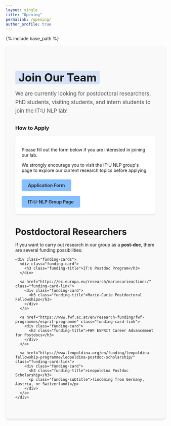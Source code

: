 ```yaml
---
layout: single
title: "Opening"
permalink: /opening/
author_profile: true
---
```


{% include base_path %}

<div class="opening-container">
  <div class="opening-header">
    <h1><span class="highlight">Join Our Team</span></h1>
    <p class="lead">We are currently looking for postdoctoral researchers, PhD students, visiting students, and intern students to join the IT:U NLP lab!</p>
  </div>

  <h3>How to Apply</h3>
  <div class="opening-application">
    <div class="application-card">
      <div class="card-content">
        <p>Please fill out the form below if you are interested in joining our lab.</p>
        <p>We strongly encourage you to visit the IT:U NLP group's page to explore our current research topics before applying.</p>
        <div class="button-container">
          <a href="https://docs.google.com/forms/d/e/1FAIpQLSfVnllFyucGh7IdlUMiz_R7Q4IUucIQqzlyC7KB9Vs7CnDPVQ/viewform" class="btn btn-custom">Application Form</a>
          <a href="https://it-u.at/en/research/research-groups/natural-language-processing/" class="btn btn-custom">IT:U-NLP Group Page</a>
        </div>
      </div>
    </div>
  </div>

  <div class="opening-positions">
    <h1>Postdoctoral Researchers</h1>
    <p>If you want to carry out research in our group as a <strong>post-doc</strong>, there are several funding possibilities:</p>
    
    <div class="funding-cards">
      <div class="funding-card">
        <h3 class="funding-title">IT:U Postdoc Program</h3>
      </div>
      
      <a href="https://ec.europa.eu/research/mariecurieactions/" class="funding-card-link">
        <div class="funding-card">
          <h3 class="funding-title">Marie-Curie Postdoctoral Fellowships</h3>
        </div>
      </a>
      
      <a href="https://www.fwf.ac.at/en/research-funding/fwf-programmes/esprit-programme" class="funding-card-link">
        <div class="funding-card">
          <h3 class="funding-title">FWF ESPRIT Career Advancement for Postdocs</h3>
        </div>
      </a>
      
      <a href="https://www.leopoldina.org/en/funding/leopoldina-fellowship-programme/leopoldina-postdoc-scholarship/" class="funding-card-link">
        <div class="funding-card">
          <h3 class="funding-title">Leopoldina Postdoc Scholarship</h3>
          <p class="funding-subtitle">(incoming from Germany, Austria, or Switzerland)</p>
        </div>
      </a>
    </div>
  </div>
</div>

<style>
  .opening-container {
    background-color: #f9f9f9;
    border-radius: 8px;
    padding: 30px;
    margin-bottom: 30px;
    box-shadow: 0 4px 6px rgba(0, 0, 0, 0.1);
  }

  .opening-header {
    text-align: left;
    margin-bottom: 30px;
  }

  .opening-header h1 {
    font-size: 2.5em;
    margin-bottom: 15px;
  }

  .highlight {
    background: linear-gradient(120deg, rgba(66, 133, 244, 0.2) 0%, rgba(66, 133, 244, 0.2) 100%);
    padding: 0 10px;
    border-radius: 4px;
  }

  .lead {
    font-size: 1.2em;
    line-height: 1.6;
    color: #555;
  }

  .opening-application, .opening-positions {
    margin-bottom: 30px;
  }

  .application-card {
    background-color: white;
    border-radius: 8px;
    overflow: hidden;
    box-shadow: 0 2px 4px rgba(0, 0, 0, 0.1);
    margin-bottom: 20px;
  }

  .card-content {
    padding: 20px;
  }

  .button-container {
    display: flex;
    flex-direction: column;
    align-items: flex-start;
    gap: 15px;
    margin-top: 20px;
  }

  .btn {
    display: inline-block;
    padding: 10px 20px;
    border-radius: 4px;
    text-decoration: none !important;
    font-weight: bold;
    transition: background-color 0.3s;
  }

  .btn-custom {
    background-color: #86bfff;
    color: #333;
  }

  .btn-custom:hover {
    background-color: #6baeff;
    text-decoration: none !important;
  }

  .opening-positions h1 {
    margin-bottom: 15px;
    font-size: 2em;
  }

  .funding-cards {
    display: flex;
    flex-direction: column;
    gap: 20px;
    margin-top: 20px;
  }

  .funding-card {
    background-color: white;
    border-radius: 8px;
    padding: 20px;
    box-shadow: 0 2px 4px rgba(0, 0, 0, 0.1);
  }

  .funding-card-link {
    text-decoration: none !important;
    color: inherit;
    display: block;
  }

  .funding-card-link:hover {
    text-decoration: none !important;
  }

  .funding-card-link:hover .funding-card {
    box-shadow: 0 4px 8px rgba(0, 0, 0, 0.15);
    transform: translateY(-2px);
    transition: all 0.3s ease;
  }

  .funding-title {
    margin: 0;
    font-size: 1.2em;
    color: #333;
  }

  .funding-subtitle {
    margin-top: 8px;
    font-size: 0.9em;
    color: #666;
  }

  @media (max-width: 768px) {
    .opening-container {
      padding: 20px;
    }
    
    .opening-header h1 {
      font-size: 2em;
    }
  }
</style>